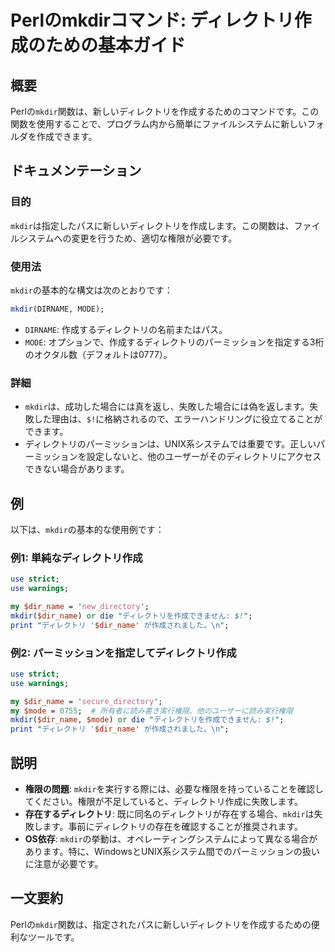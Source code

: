 <!--
Meta Description: # Perlのmkdirコマンド: ディレクトリ作成のための基本ガイド ## 概要 Perlの`mkdir`関数は、新しいディレクトリを作成するためのコマンドです。この関数を使用することで、プログラム内から簡単にファイルシステムに新しいフォルダを作成できます。 ## ドキュメンテーション ### 目...
Meta Keywords: mkdir, dir_name, mode, use, perl
-->

# Perlのmkdirコマンド: ディレクトリ作成のための基本ガイド

## 概要
Perlの`mkdir`関数は、新しいディレクトリを作成するためのコマンドです。この関数を使用することで、プログラム内から簡単にファイルシステムに新しいフォルダを作成できます。

## ドキュメンテーション
### 目的
`mkdir`は指定したパスに新しいディレクトリを作成します。この関数は、ファイルシステムへの変更を行うため、適切な権限が必要です。

### 使用法
`mkdir`の基本的な構文は次のとおりです：

```perl
mkdir(DIRNAME, MODE);
```

- `DIRNAME`: 作成するディレクトリの名前またはパス。
- `MODE`: オプションで、作成するディレクトリのパーミッションを指定する3桁のオクタル数（デフォルトは0777）。

### 詳細
- `mkdir`は、成功した場合には真を返し、失敗した場合には偽を返します。失敗した理由は、`$!`に格納されるので、エラーハンドリングに役立てることができます。
- ディレクトリのパーミッションは、UNIX系システムでは重要です。正しいパーミッションを設定しないと、他のユーザーがそのディレクトリにアクセスできない場合があります。

## 例
以下は、`mkdir`の基本的な使用例です：

### 例1: 単純なディレクトリ作成
```perl
use strict;
use warnings;

my $dir_name = 'new_directory';
mkdir($dir_name) or die "ディレクトリを作成できません: $!";
print "ディレクトリ '$dir_name' が作成されました。\n";
```

### 例2: パーミッションを指定してディレクトリ作成
```perl
use strict;
use warnings;

my $dir_name = 'secure_directory';
my $mode = 0755;  # 所有者に読み書き実行権限、他のユーザーに読み実行権限
mkdir($dir_name, $mode) or die "ディレクトリを作成できません: $!";
print "ディレクトリ '$dir_name' が作成されました。\n";
```

## 説明
- **権限の問題**: `mkdir`を実行する際には、必要な権限を持っていることを確認してください。権限が不足していると、ディレクトリ作成に失敗します。
- **存在するディレクトリ**: 既に同名のディレクトリが存在する場合、`mkdir`は失敗します。事前にディレクトリの存在を確認することが推奨されます。
- **OS依存**: `mkdir`の挙動は、オペレーティングシステムによって異なる場合があります。特に、WindowsとUNIX系システム間でのパーミッションの扱いに注意が必要です。

## 一文要約
Perlの`mkdir`関数は、指定されたパスに新しいディレクトリを作成するための便利なツールです。